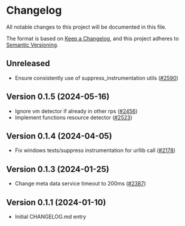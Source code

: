 # Changelog

All notable changes to this project will be documented in this file.

The format is based on [Keep a Changelog](https://keepachangelog.com/en/1.0.0/),
and this project adheres to [Semantic Versioning](https://semver.org/spec/v2.0.0.html).

## Unreleased

- Ensure consistently use of suppress_instrumentation utils
  ([#2590](https://github.com/open-telemetry/opentelemetry-python-contrib/pull/2590))

## Version 0.1.5 (2024-05-16)

- Ignore vm detector if already in other rps
  ([#2456](https://github.com/open-telemetry/opentelemetry-python-contrib/pull/2456))
- Implement functions resource detector
  ([#2523](https://github.com/open-telemetry/opentelemetry-python-contrib/pull/2523))

## Version 0.1.4 (2024-04-05)

- Fix windows tests/suppress instrumentation for urllib call
  ([#2178](https://github.com/open-telemetry/opentelemetry-python-contrib/pull/2178))

## Version 0.1.3 (2024-01-25)

- Change meta data service timeout to 200ms
  ([#2387](https://github.com/open-telemetry/opentelemetry-python-contrib/pull/2387))

## Version 0.1.1 (2024-01-10)

- Initial CHANGELOG.md entry
